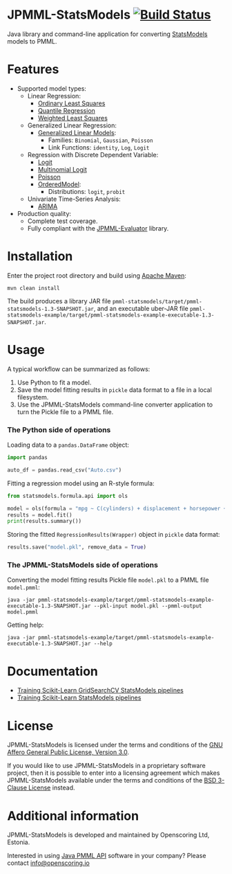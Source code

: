 JPMML-StatsModels [![Build Status](https://github.com/jpmml/jpmml-statsmodels/workflows/maven/badge.svg)](https://github.com/jpmml/jpmml-statsmodels/actions?query=workflow%3A%22maven%22)
=================

Java library and command-line application for converting [StatsModels](https://www.statsmodels.org/) models to PMML.

# Features #

* Supported model types:
  * Linear Regression:
    * [Ordinary Least Squares](https://www.statsmodels.org/dev/generated/statsmodels.regression.linear_model.OLS.html)
    * [Quantile Regression](https://www.statsmodels.org/dev/generated/statsmodels.regression.quantile_regression.QuantReg.html)
    * [Weighted Least Squares](https://www.statsmodels.org/dev/generated/statsmodels.regression.linear_model.WLS.html)
  * Generalized Linear Regression:
    * [Generalized Linear Models](https://www.statsmodels.org/stable/generated/statsmodels.genmod.generalized_linear_model.GLM.html):
      * Families: `Binomial`, `Gaussian`, `Poisson`
      * Link Functions: `identity`, `Log`, `Logit`
  * Regression with Discrete Dependent Variable:
    * [Logit](https://www.statsmodels.org/dev/generated/statsmodels.discrete.discrete_model.Logit.html)
    * [Multinomial Logit](https://www.statsmodels.org/dev/generated/statsmodels.discrete.discrete_model.MNLogit.html)
    * [Poisson](https://www.statsmodels.org/dev/generated/statsmodels.discrete.discrete_model.Poisson.html)
    * [OrderedModel](https://www.statsmodels.org/dev/generated/statsmodels.miscmodels.ordinal_model.OrderedModel.html):
      * Distributions: `logit`, `probit`
  * Univariate Time-Series Analysis:
    * [ARIMA](https://www.statsmodels.org/dev/generated/statsmodels.tsa.arima.model.ARIMA.html)
* Production quality:
  * Complete test coverage.
  * Fully compliant with the [JPMML-Evaluator](https://github.com/jpmml/jpmml-evaluator) library.

# Installation #

Enter the project root directory and build using [Apache Maven](https://maven.apache.org/):

```
mvn clean install
```

The build produces a library JAR file `pmml-statsmodels/target/pmml-statsmodels-1.3-SNAPSHOT.jar`, and an executable uber-JAR file `pmml-statsmodels-example/target/pmml-statsmodels-example-executable-1.3-SNAPSHOT.jar`.

# Usage #

A typical workflow can be summarized as follows:

1. Use Python to fit a model.
2. Save the model fitting results in `pickle` data format to a file in a local filesystem.
3. Use the JPMML-StatsModels command-line converter application to turn the Pickle file to a PMML file.

### The Python side of operations

Loading data to a `pandas.DataFrame` object:

```python
import pandas

auto_df = pandas.read_csv("Auto.csv")
```

Fitting a regression model using an R-style formula:

```python
from statsmodels.formula.api import ols

model = ols(formula = "mpg ~ C(cylinders) + displacement + horsepower + weight + acceleration + C(model_year) + C(origin)", data = auto_df)
results = model.fit()
print(results.summary())
```

Storing the fitted `RegressionResults(Wrapper)` object in `pickle` data format:

```python
results.save("model.pkl", remove_data = True)
```

### The JPMML-StatsModels side of operations

Converting the model fitting results Pickle file `model.pkl` to a PMML file `model.pmml`:

```
java -jar pmml-statsmodels-example/target/pmml-statsmodels-example-executable-1.3-SNAPSHOT.jar --pkl-input model.pkl --pmml-output model.pmml
```

Getting help:

```
java -jar pmml-statsmodels-example/target/pmml-statsmodels-example-executable-1.3-SNAPSHOT.jar --help
```

# Documentation #

* [Training Scikit-Learn GridSearchCV StatsModels pipelines](https://openscoring.io/blog/2023/10/15/sklearn_statsmodels_gridsearchcv_pipeline/)
* [Training Scikit-Learn StatsModels pipelines](https://openscoring.io/blog/2023/03/28/sklearn_statsmodels_pipeline/)

# License #

JPMML-StatsModels is licensed under the terms and conditions of the [GNU Affero General Public License, Version 3.0](https://www.gnu.org/licenses/agpl-3.0.html).

If you would like to use JPMML-StatsModels in a proprietary software project, then it is possible to enter into a licensing agreement which makes JPMML-StatsModels available under the terms and conditions of the [BSD 3-Clause License](https://opensource.org/licenses/BSD-3-Clause) instead.

# Additional information #

JPMML-StatsModels is developed and maintained by Openscoring Ltd, Estonia.

Interested in using [Java PMML API](https://github.com/jpmml) software in your company? Please contact [info@openscoring.io](mailto:info@openscoring.io)